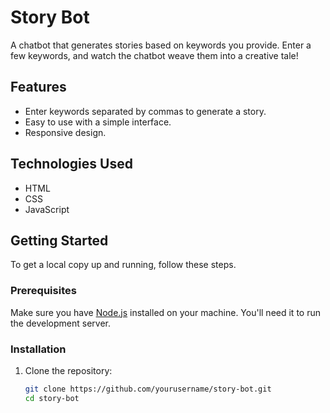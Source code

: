 # Story Bot

A chatbot that generates stories based on keywords you provide. Enter a few keywords, and watch the chatbot weave them into a creative tale!

## Features

- Enter keywords separated by commas to generate a story.
- Easy to use with a simple interface.
- Responsive design.

## Technologies Used

- HTML
- CSS
- JavaScript

## Getting Started

To get a local copy up and running, follow these steps.

### Prerequisites

Make sure you have [Node.js](https://nodejs.org/) installed on your machine. You'll need it to run the development server.

### Installation

1. Clone the repository:

   ```bash
   git clone https://github.com/yourusername/story-bot.git
   cd story-bot
